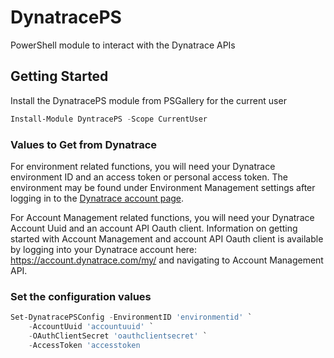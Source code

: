 # DynatracePS
PowerShell module to interact with the Dynatrace APIs

## Getting Started

Install the DynatracePS module from PSGallery for the current user
```powershell
Install-Module DyntracePS -Scope CurrentUser
```

### Values to Get from Dynatrace

For environment related functions, you will need your Dynatrace environment ID and an access token or personal access token. The environment may be found under Environment Management settings after logging in to the [Dynatrace account page](https://account.dynatrace.com/my/).

For Account Management related functions, you will need your Dynatrace Account Uuid and an account API Oauth client. Information on getting started with Account Management and account API Oauth client is available by logging into your Dynatrace account here: https://account.dynatrace.com/my/ and navigating to Account Management API.

### Set the configuration values
```powershell
Set-DynatracePSConfig -EnvironmentID 'environmentid' `
    -AccountUuid 'accountuuid' `
    -OAuthClientSecret 'oauthclientsecret' `
    -AccessToken 'accesstoken
```

